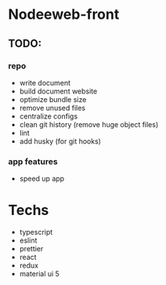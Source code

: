 # Nodeeweb-front

## TODO:

### repo

- write document 
- build document website
- optimize bundle size
- remove unused files
- centralize configs
- clean git history (remove huge object files)
- lint
- add husky (for git hooks)

### app features

- speed up app

# Techs

- typescript
- eslint
- prettier
- react
- redux
- material ui 5
